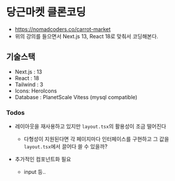 # 당근마켓 클론코딩

- https://nomadcoders.co/carrot-market
- 위의 강의를 들으면서 Next.js 13, React 18로 맞춰서 코딩해본다.

## 기술스택

- Next.js : 13
- React : 18
- Tailwind : 3
- Icons: HeroIcons
- Database : PlanetScale Vitess (mysql compatible)

### Todos

- 레이아웃을 재사용하고 있지만 `layout.tsx`의 활용성이 조금 떨어진다

  - 다형성이 지원된다면 각 페이지마다 인터페이스를 구현하고 그 값을 `layout.tsx`에서 끌어다 쓸 수 있을까?

- 추가적인 컴포넌트화 필요
  - input 등..
